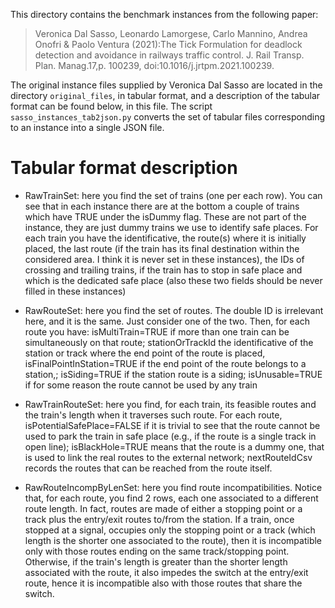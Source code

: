 This directory contains the benchmark instances from the following paper: 

 > Veronica Dal Sasso, Leonardo Lamorgese, Carlo Mannino, Andrea Onofri & Paolo Ventura (2021):The Tick Formulation for deadlock detection and avoidance in railways traffic control. J. Rail Transp. Plan. Manag.17,p. 100239, doi:10.1016/j.jrtpm.2021.100239.

The original instance files supplied by Veronica Dal Sasso are located in the
directory `original_files`, in tabular format, and a description of the tabular
format can be found below, in this file.  The script
`sasso_instances_tab2json.py` converts the set of tabular files corresponding
to an instance into a single JSON file.


# Tabular format description

- RawTrainSet: here you find the set of trains (one per each row). You can see
  that in each instance there are at the bottom a couple of trains which have
  TRUE under the isDummy flag. These are not part of the instance, they are
  just dummy trains we use to identify safe places. For each train you have the
  identificative, the route(s) where it is initially placed, the last route (if
  the train has its final destination within the considered area. I think it is
  never set in these instances), the IDs of crossing and trailing trains, if
  the train has to stop in safe place and which is the dedicated safe place
  (also these two fields should be never filled in these instances)

- RawRouteSet: here you find the set of routes. The double ID is irrelevant
  here, and it is the same. Just consider one of the two. Then, for each route
  you have: isMultiTrain=TRUE if more than one train can be simultaneously on
  that route; stationOrTrackId the identificative of the station or track where
  the end point of the route is placed, isFinalPointInStation=TRUE if the end
  point of the route belongs to a station,; isSiding=TRUE if the station route
  is a siding; isUnusable=TRUE if for some reason the route cannot be used by
  any train 

- RawTrainRouteSet: here you find, for each train, its feasible routes and the
  train's length when it traverses such route. For each route,
  isPotentialSafePlace=FALSE if it is trivial to see that the route cannot be
  used to park the train in safe place (e.g., if the route is a single track in
  open line); isBlackHole=TRUE means that the route is a dummy one, that is
  used to link the real routes to the external network; nextRouteIdCsv records
  the routes that can be reached from the route itself.

- RawRouteIncompByLenSet: here you find route incompatibilities. Notice that,
  for each route, you find 2 rows, each one associated to a different route
  length. In fact, routes are made of either a stopping point or a track plus
  the entry/exit routes to/from the station. If a train, once stopped at a
  signal, occupies only the stopping point or a track (which length is the
  shorter one associated to the route), then it is incompatible only with those
  routes ending on the same track/stopping point. Otherwise, if the train's
  length is greater than the shorter length associated with the route, it also
  impedes the switch at the entry/exit route, hence it is incompatible also
  with those routes that share the switch. 


